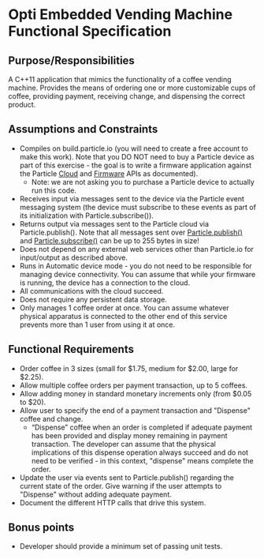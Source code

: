 # Opti Embedded Vending Machine Functional Specification #

## Purpose/Responsibilities
A C++11 application that mimics the functionality of a coffee vending machine. Provides the means of ordering one or more customizable cups of coffee, providing payment, receiving change, and dispensing the correct product.

## Assumptions and Constraints
- Compiles on build.particle.io (you will need to create a free account to make this work). Note that you DO NOT need to buy a Particle device as part of this exercise - the goal is to write a firmware application against the Particle [Cloud](https://docs.particle.io/reference/api/) and [Firmware](https://docs.particle.io/reference/firmware/electron/) APIs as documented).
	- Note: we are not asking you to purchase a Particle device to actually run this code. 
- Receives input via messages sent to the device via the Particle event messaging system (the device must subscribe to these events as part of its initialization with Particle.subscribe()).
- Returns output via messages sent to the Particle cloud via Particle.publish(). Note that  all messages sent over [Particle.publish()](https://docs.particle.io/reference/firmware/electron/#particle-publish-) and [Particle.subscribe()](https://docs.particle.io/reference/firmware/electron/#particle-subscribe-) can be up to 255 bytes in size!
- Does not depend on any external web services other than Particle.io for input/output as described above.
- Runs in Automatic device mode - you do not need to be responsible for managing device connectivity. You can assume that while your firmware is running, the device has a connection to the cloud.
- All communications with the cloud succeed.
- Does not require any persistent data storage.
- Only manages 1 coffee order at once. You can assume whatever physical apparatus is connected to the other end of this service prevents more than 1 user from using it at once.

## Functional Requirements
- Order coffee in 3 sizes (small for $1.75, medium for $2.00, large for $2.25).
- Allow multiple coffee orders per payment transaction, up to 5 coffees.
- Allow adding money in standard monetary increments only (from $0.05 to $20).
- Allow user to specify the end of a payment transaction and "Dispense" coffee and change.
	- “Dispense” coffee when an order is completed if adequate payment has been provided and display money remaining in payment transaction. The developer can assume that the physical implications of this dispense operation always succeed and do not need to be verified - in this context, "dispense" means complete the order.
- Update the user via events sent to Particle.publish() regarding the current state of the order. Give warning if the user attempts to "Dispense" without adding adequate payment.
- Document the different HTTP calls that drive this system.

## Bonus points
- Developer should provide a minimum set of passing unit tests.
